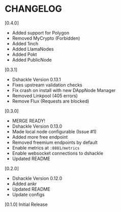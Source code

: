 # CHANGELOG

[0.4.0]

* Added support for Polygon
* Removed MyCrypto (Forbidden)
* Added 1inch
* Added LlamaNodes
* Added Pokt
* Added PublicNode

[0.3.1]

* Dshackle Version 0.13.1
* Fixes upstream validation checks
* Fix crash on install with new DAppNode Manager
* Removed Linkpool (405 errors)
* Remove Flux (Requests are blocked)

[0.3.0]

* MERGE READY!
* Dshackle Version 0.13.0
* Made local node configurable (Issue #1)
* Added more free endpoint
* Removed freemium endpoints by default
* Enable metrics at `:8081/metrics`
* Enable websocket connections to dshackle
* Updated README

[0.2.0]

* Dshackle Version 0.12.0
* Added ankr
* Updated README
* Update configs

[0.1.0]
Initial Release
